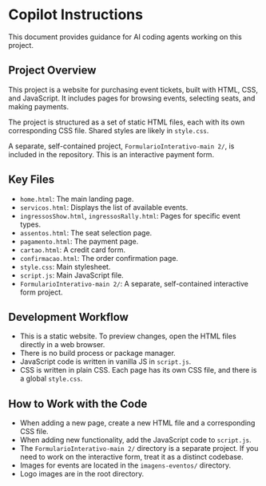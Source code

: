 # Copilot Instructions

This document provides guidance for AI coding agents working on this project.

## Project Overview

This project is a website for purchasing event tickets, built with HTML, CSS, and JavaScript. It includes pages for browsing events, selecting seats, and making payments.

The project is structured as a set of static HTML files, each with its own corresponding CSS file. Shared styles are likely in `style.css`.

A separate, self-contained project, `FormularioInterativo-main 2/`, is included in the repository. This is an interactive payment form.

## Key Files

-   `home.html`: The main landing page.
-   `servicos.html`: Displays the list of available events.
-   `ingressosShow.html`, `ingressosRally.html`: Pages for specific event types.
-   `assentos.html`: The seat selection page.
-   `pagamento.html`: The payment page.
-   `cartao.html`: A credit card form.
-   `confirmacao.html`: The order confirmation page.
-   `style.css`: Main stylesheet.
-   `script.js`: Main JavaScript file.
-   `FormularioInterativo-main 2/`: A separate, self-contained interactive form project.

## Development Workflow

-   This is a static website. To preview changes, open the HTML files directly in a web browser.
-   There is no build process or package manager.
-   JavaScript code is written in vanilla JS in `script.js`.
-   CSS is written in plain CSS. Each page has its own CSS file, and there is a global `style.css`.

## How to Work with the Code

-   When adding a new page, create a new HTML file and a corresponding CSS file.
-   When adding new functionality, add the JavaScript code to `script.js`.
-   The `FormularioInterativo-main 2/` directory is a separate project. If you need to work on the interactive form, treat it as a distinct codebase.
-   Images for events are located in the `imagens-eventos/` directory.
-   Logo images are in the root directory.
